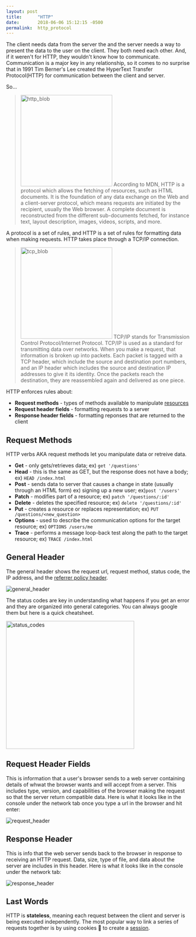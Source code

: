 ```yaml
---
layout: post
title:      "HTTP"
date:       2018-06-06 15:12:15 -0500
permalink:  http_protocol
---
```


The client needs data from the server the and the server needs a way to present the data to the user on the client. They both need each other. And, if it weren't for HTTP, they wouldn't know how to communicate. Communication is a major key in any relationship, so it comes to no surprise that in 1991 Tim Berner's Lee created the HyperText Transfer Protocol(HTTP) for communication between the client and server.

So...
><img src="https://i.imgur.com/UOyjnqw.png" title="http_blob" height="250" width="250" class="img-responsive"> According to MDN, HTTP is a protocol which allows the fetching of resources, such as HTML documents. It is the foundation of any data exchange on the Web and a client-server protocol, which means requests are initiated by the recipient, usually the Web browser. A complete document is reconstructed from the different sub-documents fetched, for instance text, layout description, images, videos, scripts, and more.

A protocol is a set of rules, and HTTP is a set of rules for formatting data when making requests. HTTP takes place through a TCP/IP connection.

> <img src="https://i.imgur.com/ATv1MVL.png" title="tcp_blob" height="250" width="250" class="img-responsive"> TCP/IP stands for Transmission Control Protocol/Internet Protocol. TCP/IP is used as a standard for transmitting data over networks. When you make a request, that information is broken up into packets. Each packet is tagged with a TCP header, which include the source and destination port numbers, and an IP header which includes the source and destination IP addresses to give it its identity. Once the packets reach the destination, they are reassembled again and delivered as one piece.

HTTP enforces rules about: 

* **Request methods** - types of methods available to manipulate [resources](https://developer.mozilla.org/en-US/docs/Web/HTTP/Basics_of_HTTP/Identifying_resources_on_the_Web)
* **Request header fields** - formatting requests to a server
* **Response header fields** - formatting reponses that are returned to the client

## Request Methods

HTTP verbs AKA request methods let you manipulate data or retreive data.

* **Get** - only gets/retrieves data; ex) `get '/questions'`
* **Head** - this is the same as GET, but the response does not have a body; ex) `HEAD /index.html`
* **Post** - sends data to server that causes a change in state (usually through an HTML form) ex) signing up a new user; ex)`post '/users'`
* **Patch** - modifies part of a resource; ex) `patch '/questions/:id'`
* **Delete** - deletes the specified resource; ex) `delete '/questions/:id'`
* **Put** - creates a resource or replaces representation; ex) `PUT /questions/<new_question>`
* **Options** - used to describe the communication options for the target resource; ex) `OPTIONS /users/me`
* **Trace** - performs a message loop-back test along the path to the target resource; ex) `TRACE /index.html`

## General Header

The general header shows the request url, request method, status code, the IP address, and the [referrer policy header](https://developer.mozilla.org/en-US/docs/Web/HTTP/Headers/Referrer-Policy).

<img src="https://i.imgur.com/cHJWskQ.png" title="general_header" class="img-responsive">

The status codes are key in understanding what happens if you get an error and they are organized into general categories. You can always google them but here is a quick cheatsheet.

<img src="https://i.imgur.com/3tvIkNI.jpg" title="status_codes" height="350" width="350" class="img-responsive">


## Request Header Fields

This is information that a user's browser sends to a web server containing details of whwat the browser wants and will accept from a server. This includes type, version, and capabilities of the browser making the request so that the server return compatible data. Here is what it looks like in the console under the network tab once you type a url in the browser and hit enter:

<img src="https://i.imgur.com/2JjOg1a.png" title="request_header" class="img-responsive">

## Response Header 

This is info that the web server sends back to the browser in response to receiving an HTTP request. Data, size, type of file, and data about the server are includes in this header. Here is what it looks like in the console under the network tab:

<img src="https://i.imgur.com/RX4n4Sr.png" title="response_header" class="img-responsive">

## Last Words

HTTP is **stateless**, meaning each request between the client and server is being executed independently. The most popular way to link a series of requests together is by using cookies 🍪 to create a [session](https://developer.mozilla.org/en-US/docs/Web/HTTP/Session).


 
 


